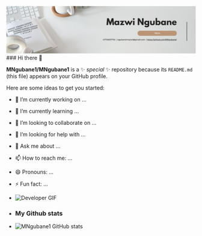 <img src="https://raw.githubusercontent.com/MNgubane1/MNgubane1/master/Personal Profile LinkedIn Banner.png" alt="Web Developer (back-end and front-end Developer)">
### Hi there 👋


**MNgubane1/MNgubane1** is a ✨ _special_ ✨ repository because its `README.md` (this file) appears on your GitHub profile.

Here are some ideas to get you started:

- 🔭 I’m currently working on ...
- 🌱 I’m currently learning ...
- 👯 I’m looking to collaborate on ...
- 🤔 I’m looking for help with ...
- 💬 Ask me about ...
- 📫 How to reach me: ...
- 😄 Pronouns: ...
- ⚡ Fun fact: ...
-  ![Developer GIF](https://media4.giphy.com/media/v1.Y2lkPTc5MGI3NjExdzZ6Z2Y3NWVwYjRvYWZ3NWp4YTQ1emQ3Y3d3bTR3bHk3cXJ4ZDN2dyZlcD12MV9naWZzX3NlYXJjaCZjdD1n/qgQUggAC3Pfv687qPC/200.webp)

- ### My Github stats
- ![MNgubane1 GitHub stats](https://github-readme-stats.vercel.app/api?username=MNgubane1&hide=contribs,prs)

